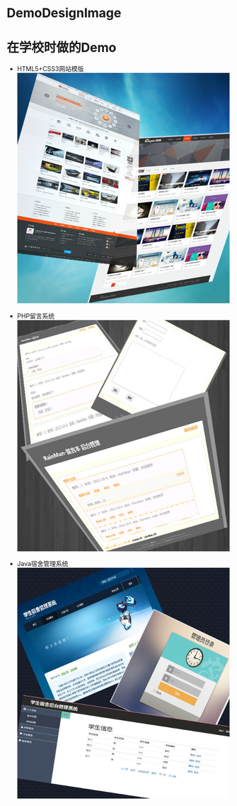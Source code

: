 # DemoDesignImage
# 在学校时做的Demo
- HTML5+CSS3网站模版
![凯晨数字](/images/h5.jpg)

- PHP留言系统
![留言系统](/images/message.jpg)

- Java宿舍管理系统
![宿舍管理系统](/images/sushe.jpg)
